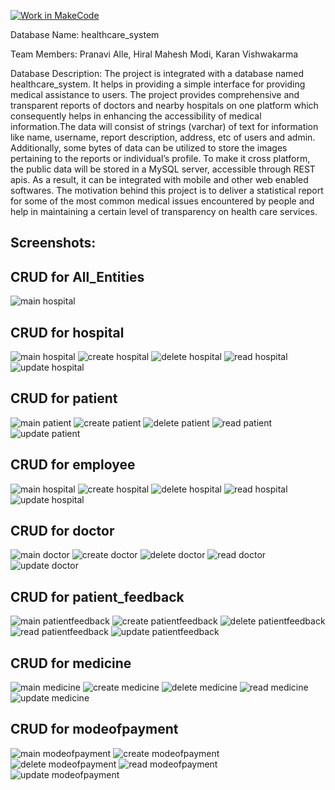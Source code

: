 [![Work in MakeCode](https://classroom.github.com/assets/work-in-make-code-c53f0c86300af1a64cdd5dc830e2509efd17c8cb483a722cacaee84d10eb8ec9.svg)](https://classroom.github.com/online_ide?assignment_repo_id=5817036&assignment_repo_type=AssignmentRepo)

Database Name:
healthcare_system

Team Members:
Pranavi Alle,
Hiral Mahesh Modi,
Karan Vishwakarma

Database Description:
The project is integrated with a database named healthcare_system. It helps in providing a simple interface for providing medical assistance to users. The project provides comprehensive and transparent reports of doctors and nearby hospitals on one platform which consequently helps in enhancing the accessibility of medical information.The data will consist of strings (varchar) of text for information like name, username, report description, address, etc of users and admin. Additionally, some bytes of data can be utilized to store the images pertaining to the reports or individual’s profile. To make it cross platform, the public data will be stored in a MySQL server, accessible through REST apis. As a result, it can be integrated with mobile and other web enabled softwares. The motivation behind this project is to deliver a statistical report for some of the most common medical issues encountered by people and help in maintaining a certain level of transparency on health care services.


## Screenshots:

## CRUD for All_Entities
![main hospital](/screenshot/all_entities.png?raw=true)

## CRUD for hospital
![main hospital](/screenshot/hospital_main.png?raw=true)
![create hospital](/screenshot/hospital_create.png?raw=true)
![delete hospital](/screenshot/hospital_delete.png?raw=true)
![read hospital](/screenshot/hospital_read.png?raw=true)
![update hospital](/screenshot/hopsital_update.png?raw=true)

## CRUD for patient
![main patient](/screenshot/patient_main.png?raw=true)
![create patient](/screenshot/patient_create.png?raw=true)
![delete patient](/screenshot/patient_delete.png?raw=true)
![read patient](/screenshot/patient_read.png?raw=true)
![update patient](/screenshot/patient_update.png?raw=true)

## CRUD for employee
![main hospital](/screenshot/employee_main.png?raw=true)
![create hospital](/screenshot/employee_create.png?raw=true)
![delete hospital](/screenshot/employee_delete.png?raw=true)
![read hospital](/screenshot/employee_read.png?raw=true)
![update hospital](/screenshot/employee_update.png?raw=true)

## CRUD for doctor
![main doctor](/screenshot/doctor_main.png?raw=true)
![create doctor](/screenshot/doctor_create.png?raw=true)
![delete doctor](/screenshot/doctor_delete.png?raw=true)
![read doctor](/screenshot/doctor_read.png?raw=true)
![update doctor](/screenshot/doctor_update.png?raw=true)

## CRUD for patient_feedback
![main patientfeedback](/screenshot/patientfeedback_main.png?raw=true)
![create patientfeedback](/screenshot/patientfeedback_create.png?raw=true)
![delete patientfeedback](/screenshot/patientfeedback_delete.png?raw=true)
![read patientfeedback](/screenshot/patientfeedback_read.png?raw=true)
![update patientfeedback](/screenshot/patient_feedback_update.png?raw=true)


## CRUD for medicine
![main medicine](/screenshot/medicine_main.png?raw=true)
![create medicine](/screenshot/medicine_create.png?raw=true)
![delete medicine](/screenshot/medicine_delete.png?raw=true)
![read medicine](/screenshot/medicine_read.png?raw=true)
![update medicine](/screenshot/medicine_update.png?raw=true)


## CRUD for modeofpayment
![main modeofpayment](/screenshot/modeofpayment_main.png?raw=true)
![create modeofpayment](/screenshot/modeofpayment_create.png?raw=true)
![delete modeofpayment](/screenshot/modeofpayment_delete.png?raw=true)
![read modeofpayment](/screenshot/modeofpayment_read.png?raw=true)
![update modeofpayment](/screenshot/modeofpayment_update.png?raw=true)
